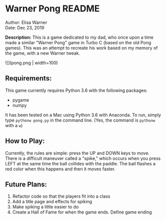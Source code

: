 # Warner Pong README

Author: Elisa Warner  
Date:  Dec 23, 2019  

**Description:** This is a game dedicated to my dad, who once upon a time made a similar "Warner Pong" game in Turbo C (based on the old Pong games). This was an attempt to recreate his work based on my memory of the game, with a new Warner tweak.

![](pong.png | width=100)

## Requirements:
This game currently requires Python 3.6 with the following packages:
* pygame
* numpy

It has been tested on a Mac using Python 3.6 with Anaconda. To run, simply type `pythonw pong.py` in the command line.  (Yes, the command is `pythonw` with a `w`)

## How to Play:
Currently, the rules are simple: press the UP and DOWN keys to move. There is a difficult maneuver called a "spike," which occurs when you press LEFT at the same time the ball collides with the paddle. The ball flashes a red color when this happens and then it moves faster.

## Future Plans:
1. Refactor code so that the players fit into a class
2. Add a title page and effects for spiking
3. Make spiking a little easier to do
4. Create a Hall of Fame for when the game ends. Define game ending